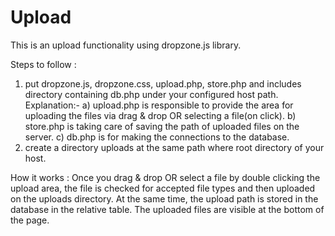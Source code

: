 # Upload
This is an upload functionality using dropzone.js library.

Steps to follow : 
1) put dropzone.js, dropzone.css, upload.php, store.php and includes directory containing db.php under your configured host path.
  Explanation:-
  a) upload.php is responsible to provide the area for uploading the files via drag & drop OR selecting a file(on click).
  b) store.php is taking care of saving the path of uploaded files on the server.
  c) db.php is for making the connections to the database.
2) create a directory uploads at the same path where root directory of your host.


How it works : 
Once you drag & drop OR select a file by double clicking the upload area, the file is checked for accepted file types and then uploaded on the uploads directory. At the same time, the upload path is stored in the database in the relative table.
The uploaded files are visible at the bottom of the page.
